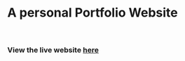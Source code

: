 <h1>A personal Portfolio Website</h1><br>
<h3>View the live website <a href = "https://diveshlunker.github.io/Portfolio-website/">here</a>
<br>
